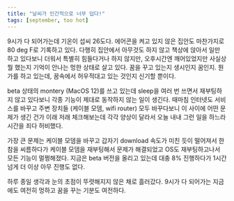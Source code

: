 ```yaml
---
title: "날씨가 인간적으로 너무 덥다!"
tags: [september, too hot]
---
```


9시가 다 되어가는데 기온이 섭씨 26도다. 에어콘을 켜고 있지 않은 집안도 마찬가지로 80 deg F로 기록하고 있다. 다행히 집안에서 아무것도 하지 않고 책상에 앉아서 일만 하고 있다보니 더워서 특별히 힘들다거나 하지 않지만, 오후시간엔 깨어있었지만 사실상 뭘 했는지 기억이 안나는 멍한 상태로 살고 있다. 꿈을 꾸고 있는지 생시인지 꿈인지. 뭔가를 하고 있는데, 꿈속에서 허우적대고 있는 것인지 신기할 뿐이다.

beta 상태의 montery (MacOS 12)를 쓰고 있는데 sleep을 여러 번 쓰면서 재부팅하지 않고 있다보니 각종 기능이 제대로 동작하지 않는 일이 생긴다. 때마침 인터넷도 서비스를 바꾸고 주변 장치들 (케이블 모뎀, wifi router) 모두 바꾸다보니 이 사이에 어떤 문제가 생긴 건가 이래 저래 체크해보는데 각각 양상이 달라서 오늘 내내 그런 일을 하느라 시간을 죄다 허비했다.

가장 큰 문제는 케이블 모뎀을 바꾸고 갑자기 download 속도가 미친 듯이 떨어져서 한참을 씨름하다가 케이블 모뎀을 재부팅해서 문제가 해결되었고 OS도 재부팅하고나서 모든 기능이 멀쩡해졌다. 지금은 beta 버전을 올리고 있는데 대충 8% 진행하다가 1시간 넘게 더 이상 아무 진행도 없다. 

하루 종일 생각과 눈의 초점이 뚜렷해지지 않은 채로 흘러갔다. 9시가 다 되어가는 지금에도 여전히 멍하고 꿈을 꾸는 기분도 여전하다.

